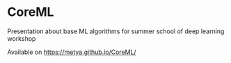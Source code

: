 # CoreML
Presentation about base ML algorithms for summer school of deep learning workshop

Available on https://metya.github.io/CoreML/
